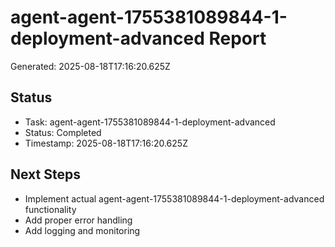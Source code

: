# agent-agent-1755381089844-1-deployment-advanced Report

Generated: 2025-08-18T17:16:20.625Z

## Status
- Task: agent-agent-1755381089844-1-deployment-advanced
- Status: Completed
- Timestamp: 2025-08-18T17:16:20.625Z

## Next Steps
- Implement actual agent-agent-1755381089844-1-deployment-advanced functionality
- Add proper error handling
- Add logging and monitoring
